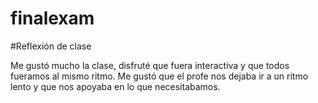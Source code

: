 # finalexam

#Reflexión de clase

Me gustó mucho la clase, disfruté que fuera interactiva y que todos fueramos al mismo ritmo. Me gustó que el profe nos dejaba ir a un ritmo lento y que nos apoyaba en lo que necesitabamos. 
